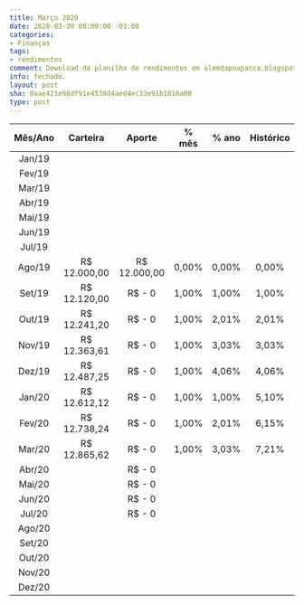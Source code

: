 ```yaml
---
title: Março 2020
date: 2020-03-30 00:00:00 -03:00
categories:
- Finanças
tags:
- rendimentos
comment: Download da planilha de rendimentos em alemdapoupanca.blogspot.com
info: fechado.
layout: post
sha: 0aae421e98df91e4538d4aed4ec33e91b1816a00
type: post
---
```


 Mês/Ano | Carteira | Aporte | % mês | % ano | Histórico 
:---:|:---:|:---:|:---:|:---:|:---:
 Jan/19 |  |  |  |  |  
 Fev/19 |  |  |  |  |  
 Mar/19 |  |  |  |  |  
 Abr/19 |  |  |  |  |  
 Mai/19 |  |  |  |  |  
 Jun/19 |  |  |  |  |  
 Jul/19 |  |  |  |  |  
 Ago/19 |  R$ 12\.000,00  |  R$ 12\.000,00  | 0,00% | 0,00% | 0,00% 
 Set/19 |  R$ 12\.120,00  |  R$ \- 0  | 1,00% | 1,00% | 1,00% 
 Out/19 |  R$ 12\.241,20  |  R$ \- 0  | 1,00% | 2,01% | 2,01% 
 Nov/19 |  R$ 12\.363,61  |  R$ \- 0  | 1,00% | 3,03% | 3,03% 
 Dez/19 |  R$ 12\.487,25  |  R$ \- 0  | 1,00% | 4,06% | 4,06% 
 Jan/20 |  R$ 12\.612,12  |  R$ \- 0  | 1,00% | 1,00% | 5,10% 
 Fev/20 |  R$ 12\.738,24  |  R$ \- 0  | 1,00% | 2,01% | 6,15% 
 Mar/20 |  R$ 12\.865,62  |  R$ \- 0  | 1,00% | 3,03% | 7,21% 
 Abr/20 |  |  R$ \- 0  |  |  |  
 Mai/20 |  |  R$ \- 0  |  |  |  
 Jun/20 |  |  R$ \- 0  |  |  |  
 Jul/20 |  |  R$ \- 0  |  |  |  
 Ago/20 |  |  |  |  |  
 Set/20 |  |  |  |  |  
 Out/20 |  |  |  |  |  
 Nov/20 |  |  |  |  |  
 Dez/20 |  |  |  |  |  

